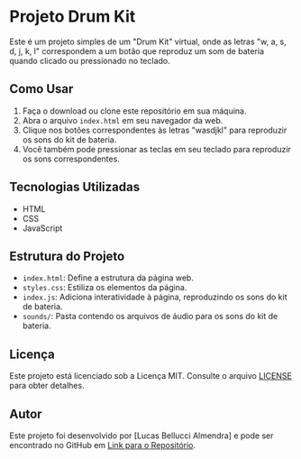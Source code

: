 # Projeto Drum Kit

Este é um projeto simples de um "Drum Kit" virtual, onde as letras "w, a, s, d, j, k, l" correspondem a um botão que reproduz um som de bateria quando clicado ou pressionado no teclado.

## Como Usar

1. Faça o download ou clone este repositório em sua máquina.
2. Abra o arquivo `index.html` em seu navegador da web.
3. Clique nos botões correspondentes às letras "wasdjkl" para reproduzir os sons do kit de bateria.
4. Você também pode pressionar as teclas em seu teclado para reproduzir os sons correspondentes.

## Tecnologias Utilizadas

- HTML
- CSS
- JavaScript

## Estrutura do Projeto

- `index.html`: Define a estrutura da página web.
- `styles.css`: Estiliza os elementos da página.
- `index.js`: Adiciona interatividade à página, reproduzindo os sons do kit de bateria.
- `sounds/`: Pasta contendo os arquivos de áudio para os sons do kit de bateria.

## Licença

Este projeto está licenciado sob a Licença MIT. Consulte o arquivo [LICENSE](LICENSE) para obter detalhes.

## Autor

Este projeto foi desenvolvido por [Lucas Bellucci Almendra] e pode ser encontrado no GitHub em [Link para o Repositório](https://github.com/belluccaz/drum-kit).
